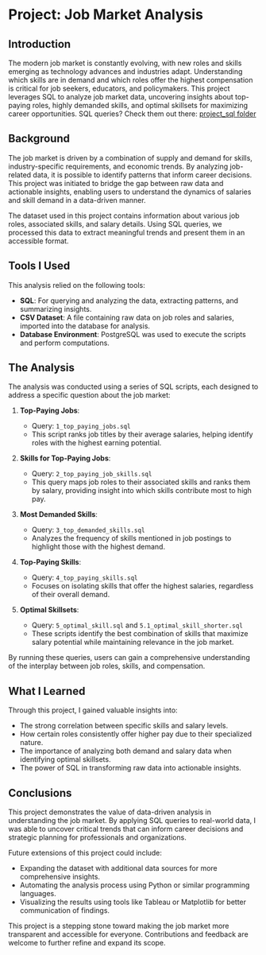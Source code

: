 # Project: Job Market Analysis

## Introduction
The modern job market is constantly evolving, with new roles and skills emerging as technology advances and industries adapt. Understanding which skills are in demand and which roles offer the highest compensation is critical for job seekers, educators, and policymakers. This project leverages SQL to analyze job market data, uncovering insights about top-paying roles, highly demanded skills, and optimal skillsets for maximizing career opportunities.
SQL queries? Check them out there: [project_sql folder](/sql_codes/)

## Background
The job market is driven by a combination of supply and demand for skills, industry-specific requirements, and economic trends. By analyzing job-related data, it is possible to identify patterns that inform career decisions. This project was initiated to bridge the gap between raw data and actionable insights, enabling users to understand the dynamics of salaries and skill demand in a data-driven manner.

The dataset used in this project contains information about various job roles, associated skills, and salary details. Using SQL queries, we processed this data to extract meaningful trends and present them in an accessible format.


## Tools I Used
This analysis relied on the following tools:
- **SQL**: For querying and analyzing the data, extracting patterns, and summarizing insights.
- **CSV Dataset**: A file containing raw data on job roles and salaries, imported into the database for analysis.
- **Database Environment**: PostgreSQL was used to execute the scripts and perform computations.

## The Analysis
The analysis was conducted using a series of SQL scripts, each designed to address a specific question about the job market:

1. **Top-Paying Jobs**:
   - Query: `1_top_paying_jobs.sql`
   - This script ranks job titles by their average salaries, helping identify roles with the highest earning potential.

2. **Skills for Top-Paying Jobs**:
   - Query: `2_top_paying_job_skills.sql`
   - This query maps job roles to their associated skills and ranks them by salary, providing insight into which skills contribute most to high pay.

3. **Most Demanded Skills**:
   - Query: `3_top_demanded_skills.sql`
   - Analyzes the frequency of skills mentioned in job postings to highlight those with the highest demand.

4. **Top-Paying Skills**:
   - Query: `4_top_paying_skills.sql`
   - Focuses on isolating skills that offer the highest salaries, regardless of their overall demand.

5. **Optimal Skillsets**:
   - Query: `5_optimal_skill.sql` and `5.1_optimal_skill_shorter.sql`
   - These scripts identify the best combination of skills that maximize salary potential while maintaining relevance in the job market.

By running these queries, users can gain a comprehensive understanding of the interplay between job roles, skills, and compensation.

## What I Learned
Through this project, I gained valuable insights into:
- The strong correlation between specific skills and salary levels.
- How certain roles consistently offer higher pay due to their specialized nature.
- The importance of analyzing both demand and salary data when identifying optimal skillsets.
- The power of SQL in transforming raw data into actionable insights.

## Conclusions
This project demonstrates the value of data-driven analysis in understanding the job market. By applying SQL queries to real-world data, I was able to uncover critical trends that can inform career decisions and strategic planning for professionals and organizations.

Future extensions of this project could include:
- Expanding the dataset with additional data sources for more comprehensive insights.
- Automating the analysis process using Python or similar programming languages.
- Visualizing the results using tools like Tableau or Matplotlib for better communication of findings.

This project is a stepping stone toward making the job market more transparent and accessible for everyone. Contributions and feedback are welcome to further refine and expand its scope.

